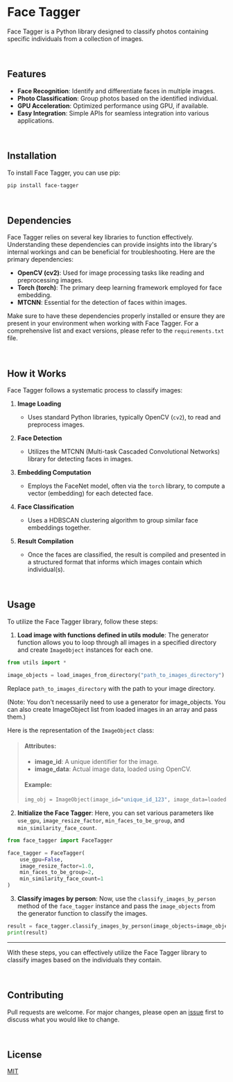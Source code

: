 # Face Tagger

Face Tagger is a Python library designed to classify photos containing specific individuals from a collection of images.

<br>

## Features

- **Face Recognition**: Identify and differentiate faces in multiple images.
- **Photo Classification**: Group photos based on the identified individual.
- **GPU Acceleration**: Optimized performance using GPU, if available.
- **Easy Integration**: Simple APIs for seamless integration into various applications.

<br>

## Installation

To install Face Tagger, you can use pip:

```bash
pip install face-tagger
```

<br>

## Dependencies

Face Tagger relies on several key libraries to function effectively. Understanding these dependencies can provide insights into the library's internal workings and can be beneficial for troubleshooting. Here are the primary dependencies:

- **OpenCV (cv2)**: Used for image processing tasks like reading and preprocessing images.
- **Torch (torch)**: The primary deep learning framework employed for face embedding.
- **MTCNN**: Essential for the detection of faces within images.

Make sure to have these dependencies properly installed or ensure they are present in your environment when working with Face Tagger. For a comprehensive list and exact versions, please refer to the `requirements.txt` file.

<br>

## How it Works

Face Tagger follows a systematic process to classify images:

1. **Image Loading**
    - Uses standard Python libraries, typically OpenCV (`cv2`), to read and preprocess images.
    
2. **Face Detection**
    - Utilizes the MTCNN (Multi-task Cascaded Convolutional Networks) library for detecting faces in images.

3. **Embedding Computation**
    - Employs the FaceNet model, often via the `torch` library, to compute a vector (embedding) for each
      detected face.

4. **Face Classification**
    - Uses a HDBSCAN clustering algorithm to group similar face embeddings together.

5. **Result Compilation**
    - Once the faces are classified, the result is compiled and presented in a structured format that informs which
      images contain which individual(s).

<br>

## Usage

To utilize the Face Tagger library, follow these steps:

1. **Load image with functions defined in utils module**:
   The generator function allows you to loop through all images in a specified directory and create `ImageObject`
   instances for each one.

```python
from utils import *

image_objects = load_images_from_directory("path_to_images_directory")
```

Replace `path_to_images_directory` with the path to your image directory.

(Note: You don't necessarily need to use a generator for image_objects. You can also create ImageObject list from loaded
images in an array and pass them.)

Here is the representation of the `ImageObject` class:

> #### Attributes:
> - **image_id**: A unique identifier for the image.
> - **image_data**: Actual image data, loaded using OpenCV.
>
> #### Example:
> ```python
> img_obj = ImageObject(image_id="unique_id_123", image_data=loaded_image_data)
> ```

2. **Initialize the Face Tagger**:
   Here, you can set various parameters like `use_gpu`, `image_resize_factor`, `min_faces_to_be_group`,
   and `min_similarity_face_count`.

```python
from face_tagger import FaceTagger

face_tagger = FaceTagger(
    use_gpu=False,
    image_resize_factor=1.0,
    min_faces_to_be_group=2,
    min_similarity_face_count=1
)
```

3. **Classify images by person**:
   Now, use the `classify_images_by_person` method of the `face_tagger` instance and pass the `image_objects` from the
   generator function to classify the images.

```python
result = face_tagger.classify_images_by_person(image_objects=image_objects)
print(result)
```

---

With these steps, you can effectively utilize the Face Tagger library to classify images based on the individuals they
contain.

<br>

## Contributing

Pull requests are welcome. For major changes, please open an [issue]('https://github.com/Face-Tagger/facetagger-lib/issues/new') first to discuss what you would like to change.

<br>

## License

[MIT](https://github.com/Face-Tagger/facetagger-lib/blob/main/LICENSE)
